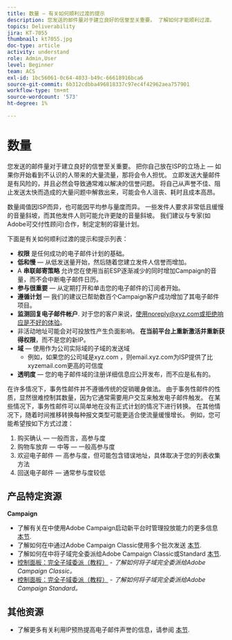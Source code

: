 ```yaml
---
title: 数量 — 有关如何顺利过渡的提示
description: 您发送的邮件量对于建立良好的信誉至关重要。 了解如何才能顺利过渡。
topics: Deliverability
jira: KT-7055
thumbnail: kt7055.jpg
doc-type: article
activity: understand
role: Admin,User
level: Beginner
team: ACS
exl-id: 1bc56061-0c64-4033-b49c-66618916bca6
source-git-commit: 6b312cdbba496818337c97ec4f42962aea757901
workflow-type: tm+mt
source-wordcount: '573'
ht-degree: 1%

---
```


# 数量

您发送的邮件量对于建立良好的信誉至关重要。 把你自己放在ISP的立场上 — 如果你开始看到不认识的人带来的大量流量，那将会令人担忧。 立即发送大量邮件是有风险的，并且必然会导致通常难以解决的信誉问题。 将自己从声誉不佳、阻止发送太快而造成的大量问题中解救出来，可能会令人沮丧、耗时且成本高昂。

数量阈值因ISP而异，也可能因平均参与量度而异。 一些发件人要求非常低且缓慢的音量斜坡，而其他发件人则可能允许更陡的音量斜坡。 我们建议与专家(如Adobe可交付性顾问)合作，制定定制的容量计划。

下面是有关如何顺利过渡的提示和提示列表：

* **权限** 是任何成功的电子邮件计划的基础。
* **低和慢**  — 从低发送量开始，然后随着您建立发件人信誉而增加。
* A **串联邮寄策略** 允许您在使用当前ESP逐渐减少的同时增加Campaign的音量，而不会中断电子邮件日历。
* **参与很重要**  — 从定期打开和单击您的电子邮件的订阅者开始。
* **遵循计划**  — 我们的建议已帮助数百个Campaign客户成功增加了其电子邮件项目。
* **监测回复电子邮件帐户**. 对于您的客户来说，使用noreply@xyz.com或拒绝响应是不好的体验。
* 非活动地址可能会对可投放性产生负面影响。 **在当前平台上重新激活并重新获得权限**，而不是您的新IP。
* **域**  — 使用作为公司实际域的子域的发送域
   * 例如，如果您的公司域是xyz.com ，则email.xyz.com为ISP提供了比xyzemail.com更高的可信度
* **透明度**  — 您的电子邮件域的注册详细信息应公开发布，而不应是私有的。

在许多情况下，事务性邮件并不遵循传统的促销暖身做法。 由于事务性邮件的性质，显然很难控制其数量，因为它通常需要用户交互来触发电子邮件触发。 在某些情况下，事务性邮件可以简单地在没有正式计划的情况下进行转换。 在其他情况下，随着时间推移转换每种报文类型可能更适合使流量缓慢增长。 例如，您可能希望按如下方式过渡：

1. 购买确认 — 一般而言，高参与度
2. 购物车放弃 — 中等 — 一般高参与度
3. 欢迎电子邮件 — 高参与度，但可能包含错误地址，具体取决于您的列表收集方法
4. 回送电子邮件 — 通常参与度较低

## 产品特定资源

**Campaign**

* 了解有关在中使用Adobe Campaign启动新平台时管理投放能力的更多信息 [本节](/help/additional-resources/ac-starting-new-platform.md).
* 了解如何在中通过Adobe Campaign Classic使用多个批次发送 [本节](https://experienceleague.adobe.com/docs/campaign-classic/using/sending-messages/key-steps-when-creating-a-delivery/steps-sending-the-delivery.html#sending-using-multiple-waves).
* 了解如何在中将子域完全委派给Adobe Campaign Classic或Standard [本节](/help/additional-resources/ac-domain-name-setup.md).
* [控制面板：完全子域委派（教程）](https://experienceleague.adobe.com/docs/campaign-classic-learn/control-panel/subdomains-and-certificates/subdomain-delegation.html) - *了解如何将子域完全委派给Adobe Campaign Classic。*
* [控制面板：完全子域委派（教程）](https://experienceleague.adobe.com/docs/campaign-standard-learn/control-panel/subdomains-and-certificates/subdomain-delegation.html) - *了解如何将子域完全委派给Adobe Campaign Standard。*

## 其他资源

* 了解更多有关利用IP预热提高电子邮件声誉的信息，请参阅 [本节](/help/additional-resources/increase-reputation-with-ip-warming.md).
